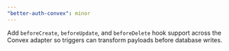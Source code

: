 ```yaml
---
"better-auth-convex": minor
---
```


Add `beforeCreate`, `beforeUpdate`, and `beforeDelete` hook support across the Convex adapter so triggers can transform payloads before database writes.
